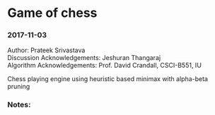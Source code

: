 # Game of chess

### 2017-11-03

Author: Prateek Srivastava  
Discussion Acknowledgements: Jeshuran Thangaraj  
Algorithm Acknowledgements: Prof. David Crandall, CSCI-B551, IU  

Chess playing engine using heuristic based minimax with alpha-beta pruning

### Notes:
